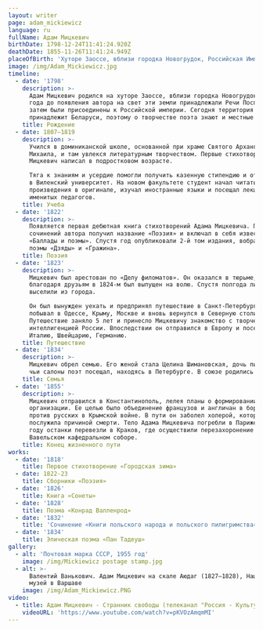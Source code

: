 ```yaml
---
layout: writer
page: adam_mickiewicz
language: ru
fullName: Адам Мицкевич
birthDate: 1798-12-24T11:41:24.920Z
deathDate: 1855-11-26T11:41:24.949Z
placeOfBirth: 'Хуторе Заоссе, вблизи городка Новогрудок, Российская Империя'
image: /img/Adam_Mickiewicz.jpg
timeline:
  - date: '1798'
    description: >-
      Адам Мицкевич родился на хуторе Заоссе, вблизи городка Новогрудок. За 3
      года до появления автора на свет эти земли принадлежали Речи Посполитой, а
      затем были присоединены к Российской империи. Сегодня территория
      принадлежит Беларуси, поэтому о творчестве поэта знают и местные жители.
    title: Рождение
  - date: 1807—1819
    description: >-
      Учился в доминиканской школе, основанной при храме Святого Архангела
      Михаила, и там увлекся литературным творчеством. Первые стихотворения
      Мицкевич написал в подростковом возрасте.

      Тяга к знаниям и усердие помогли получить казенную стипендию и отправиться
      в Виленский университет. На новом факультете студент начал читать античные
      произведения в оригинале, изучал иностранные языки и посещал лекции
      именитых педагогов.
    title: Учеба
  - date: '1822'
    description: >-
      Появляется первая дебютная книга стихотворений Адама Мицкевича. Первый том
      сочинений автора получил название «Поэзия» и включал в себя известный цикл
      «Баллады и поэмы». Спустя год опубликовали 2-й том издания, вобравший
      поэмы «Дзяды» и «Гражина».
    title: Поэзия
  - date: '1823'
    description: >-
      Мицкевич был арестован по «Делу филоматов». Он оказался в тюрьме, но
      благодаря друзьям в 1824-м был выпущен на волю. Спустя полгода литератора
      выселили из города. 

      Он был вынужден уехать и предпринял путешествие в Санкт-Петербург. Затем
      побывал в Одессе, Крыму, Москве и вновь вернулся в Северную столицу.
      Путешествие заняло 5 лет и принесло Мицкевичу знакомство с творческой
      интеллигенцией России. Впоследствии он отправился в Европу и посетил
      Италию, Швейцарию, Германию.
    title: Путешествие
  - date: '1834'
    description: >-
      Мицкевич обрел семью. Его женой стала Целина Шимановская, дочь пианистки,
      чьи салоны поэт посещал, находясь в Петербурге. В союзе родились 6 детей.
    title: Семья
  - date: '1855'
    description: >-
      Мицкевич отправился в Константинополь, лелея планы о формировании новой
      организации. Ее целью было объединение французов и англичан в борьбе
      против русских в Крымской войне. В пути он заболел холерой, которая и
      послужила причиной смерти. Тело Адама Мицкевича погребли в Париже. В 1890
      году останки перевезли в Краков, где осуществили перезахоронение в
      Вавельском кафедральном соборе.
    title: Конец жизненного пути
works:
  - date: '1818'
    title: Первое стихотворение «Городская зима»
  - date: 1822-23
    title: Сборники «Поэзия»
  - date: '1826'
    title: Книга «Сонеты»
  - date: '1828'
    title: Поэма «Конрад Валленрод»
  - date: '1832'
    title: 'Сочинение «Книги польского народа и польского пилигримства» '
  - date: '1834'
    title: Эпическая поэма «Пан Тадеуш»
gallery:
  - alt: 'Почтовая марка СССР, 1955 год'
    image: /img/Mickiewicz postage stamp.jpg
  - alt: >-
      Валентий Ванькович. Адам Мицкевич на скале Аюдаг (1827—1828), Национальный
      музей в Варшаве
    image: /img/Adam_Mickiewicz.PNG
video:
  - title: Адам Мицкевич - Странник свободы (телеканал "Россия - Культура)
    videoURL: 'https://www.youtube.com/watch?v=pKVOzAmqmMI'
---
```


